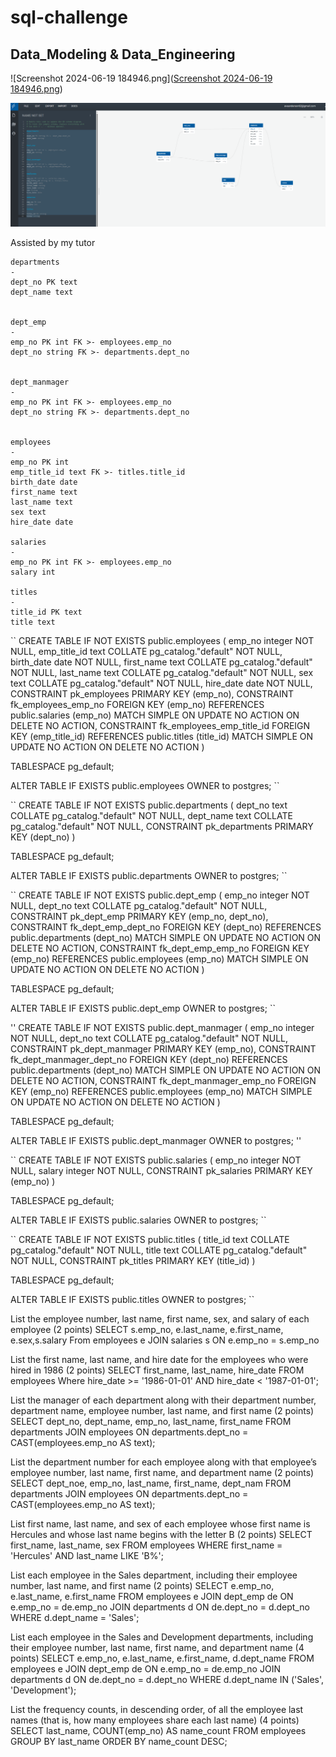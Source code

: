 # sql-challenge
## Data_Modeling &amp; Data_Engineering

![Screenshot 2024-06-19 184946.png]([Screenshot 2024-06-19 184946.png](https://github.com/Keemo162/sql-challenge/blob/Module-1/Screenshot%202024-06-19%20184946.png?raw=true))

<img src="https://github.com/Keemo162/sql-challenge/blob/Module-1/Screenshot%202024-06-19%20184946.png?raw=true">

Assisted by my tutor 

```
departments
-
dept_no PK text
dept_name text 


dept_emp
-
emp_no PK int FK >- employees.emp_no
dept_no string FK >- departments.dept_no


dept_manmager
-
emp_no PK int FK >- employees.emp_no
dept_no string FK >- departments.dept_no


employees
-
emp_no PK int
emp_title_id text FK >- titles.title_id
birth_date date
first_name text
last_name text
sex text
hire_date date

salaries
-
emp_no PK int FK >- employees.emp_no
salary int

titles
-
title_id PK text
title text
```

``
CREATE TABLE IF NOT EXISTS public.employees
(
    emp_no integer NOT NULL,
    emp_title_id text COLLATE pg_catalog."default" NOT NULL,
    birth_date date NOT NULL,
    first_name text COLLATE pg_catalog."default" NOT NULL,
    last_name text COLLATE pg_catalog."default" NOT NULL,
    sex text COLLATE pg_catalog."default" NOT NULL,
    hire_date date NOT NULL,
    CONSTRAINT pk_employees PRIMARY KEY (emp_no),
    CONSTRAINT fk_employees_emp_no FOREIGN KEY (emp_no)
        REFERENCES public.salaries (emp_no) MATCH SIMPLE
        ON UPDATE NO ACTION
        ON DELETE NO ACTION,
    CONSTRAINT fk_employees_emp_title_id FOREIGN KEY (emp_title_id)
        REFERENCES public.titles (title_id) MATCH SIMPLE
        ON UPDATE NO ACTION
        ON DELETE NO ACTION
)

TABLESPACE pg_default;

ALTER TABLE IF EXISTS public.employees
    OWNER to postgres;
``

``
CREATE TABLE IF NOT EXISTS public.departments
(
    dept_no text COLLATE pg_catalog."default" NOT NULL,
    dept_name text COLLATE pg_catalog."default" NOT NULL,
    CONSTRAINT pk_departments PRIMARY KEY (dept_no)
)

TABLESPACE pg_default;

ALTER TABLE IF EXISTS public.departments
    OWNER to postgres;
``

``
CREATE TABLE IF NOT EXISTS public.dept_emp
(
    emp_no integer NOT NULL,
    dept_no text COLLATE pg_catalog."default" NOT NULL,
    CONSTRAINT pk_dept_emp PRIMARY KEY (emp_no, dept_no),
    CONSTRAINT fk_dept_emp_dept_no FOREIGN KEY (dept_no)
        REFERENCES public.departments (dept_no) MATCH SIMPLE
        ON UPDATE NO ACTION
        ON DELETE NO ACTION,
    CONSTRAINT fk_dept_emp_emp_no FOREIGN KEY (emp_no)
        REFERENCES public.employees (emp_no) MATCH SIMPLE
        ON UPDATE NO ACTION
        ON DELETE NO ACTION
)

TABLESPACE pg_default;

ALTER TABLE IF EXISTS public.dept_emp
    OWNER to postgres;
``

''
CREATE TABLE IF NOT EXISTS public.dept_manmager
(
    emp_no integer NOT NULL,
    dept_no text COLLATE pg_catalog."default" NOT NULL,
    CONSTRAINT pk_dept_manmager PRIMARY KEY (emp_no),
    CONSTRAINT fk_dept_manmager_dept_no FOREIGN KEY (dept_no)
        REFERENCES public.departments (dept_no) MATCH SIMPLE
        ON UPDATE NO ACTION
        ON DELETE NO ACTION,
    CONSTRAINT fk_dept_manmager_emp_no FOREIGN KEY (emp_no)
        REFERENCES public.employees (emp_no) MATCH SIMPLE
        ON UPDATE NO ACTION
        ON DELETE NO ACTION
)

TABLESPACE pg_default;

ALTER TABLE IF EXISTS public.dept_manmager
    OWNER to postgres;
''

``
CREATE TABLE IF NOT EXISTS public.salaries
(
    emp_no integer NOT NULL,
    salary integer NOT NULL,
    CONSTRAINT pk_salaries PRIMARY KEY (emp_no)
)

TABLESPACE pg_default;

ALTER TABLE IF EXISTS public.salaries
    OWNER to postgres;
``

``
CREATE TABLE IF NOT EXISTS public.titles
(
    title_id text COLLATE pg_catalog."default" NOT NULL,
    title text COLLATE pg_catalog."default" NOT NULL,
    CONSTRAINT pk_titles PRIMARY KEY (title_id)
)

TABLESPACE pg_default;

ALTER TABLE IF EXISTS public.titles
    OWNER to postgres;
``

List the employee number, last name, first name, sex, and salary of each employee (2 points)
SELECT s.emp_no, e.last_name, e.first_name, e.sex,s.salary
From employees e
JOIN salaries s ON e.emp_no = s.emp_no

List the first name, last name, and hire date for the employees who were hired in 1986 (2 points)
SELECT first_name, last_name, hire_date
FROM employees
Where hire_date >= '1986-01-01' AND hire_date < '1987-01-01';

List the manager of each department along with their department number, department name, employee number, last name, and first name (2 points)
SELECT dept_no, dept_name, emp_no, last_name, first_name
FROM departments
JOIN employees ON departments.dept_no = CAST(employees.emp_no AS text);

List the department number for each employee along with that employee’s employee number, last name, first name, and department name (2 points)
SELECT dept_noe, emp_no, last_name, first_name, dept_nam
FROM departments
JOIN employees ON departments.dept_no = CAST(employees.emp_no AS text);

List first name, last name, and sex of each employee whose first name is Hercules and whose last name begins with the letter B (2 points)
SELECT first_name, last_name, sex
FROM employees
WHERE first_name = 'Hercules' AND last_name LIKE 'B%';

List each employee in the Sales department, including their employee number, last name, and first name (2 points)
SELECT e.emp_no, e.last_name, e.first_name
FROM employees e
JOIN dept_emp de ON e.emp_no = de.emp_no
JOIN departments d ON de.dept_no = d.dept_no
WHERE d.dept_name = 'Sales';

List each employee in the Sales and Development departments, including their employee number, last name, first name, and department name (4 points)
SELECT e.emp_no, e.last_name, e.first_name, d.dept_name
FROM employees e
JOIN dept_emp de ON e.emp_no = de.emp_no
JOIN departments d ON de.dept_no = d.dept_no
WHERE d.dept_name IN ('Sales', 'Development');

List the frequency counts, in descending order, of all the employee last names (that is, how many employees share each last name) (4 points)
SELECT last_name, COUNT(emp_no) AS name_count
FROM employees
GROUP BY last_name
ORDER BY name_count DESC;




